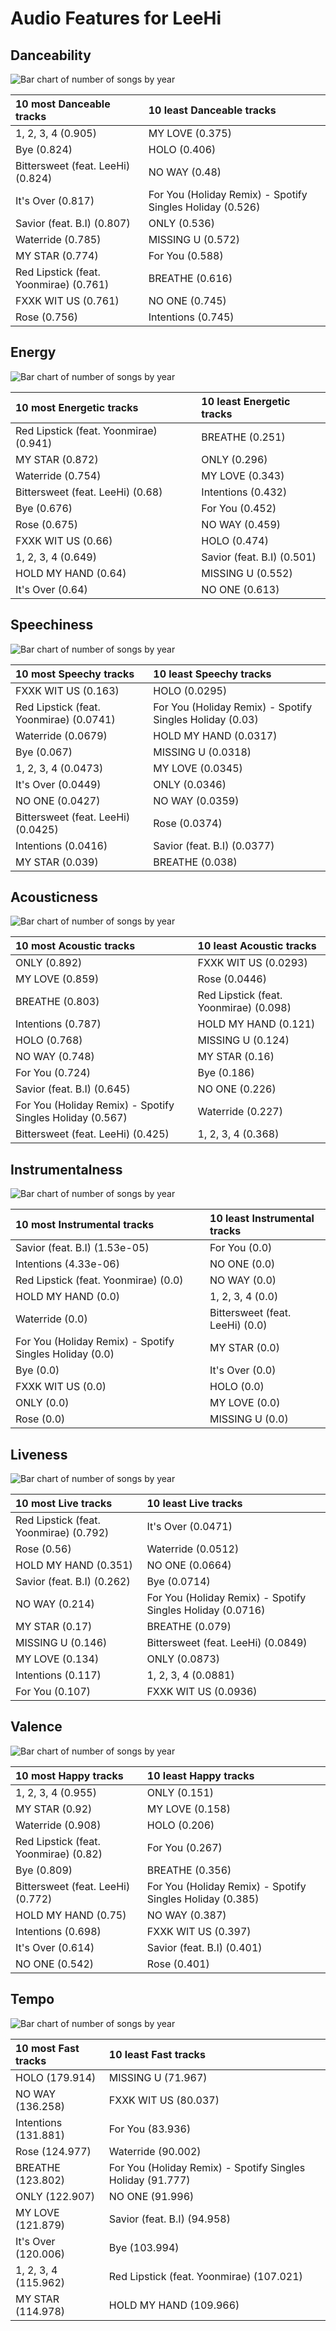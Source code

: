 # Audio Features for LeeHi

## Danceability

![Bar chart of number of songs by year](../../images/artists/leehi/audio_features/audio_danceability/distribution.png)

| 10 most Danceable tracks | 10 least Danceable tracks |
|:---|:---|
| 1, 2, 3, 4 (0.905) | MY LOVE (0.375) |
| Bye (0.824) | HOLO (0.406) |
| Bittersweet (feat. LeeHi) (0.824) | NO WAY (0.48) |
| It's Over (0.817) | For You (Holiday Remix) - Spotify Singles Holiday (0.526) |
| Savior (feat. B.I) (0.807) | ONLY (0.536) |
| Waterride (0.785) | MISSING U (0.572) |
| MY STAR (0.774) | For You (0.588) |
| Red Lipstick (feat. Yoonmirae) (0.761) | BREATHE (0.616) |
| FXXK WIT US (0.761) | NO ONE (0.745) |
| Rose (0.756) | Intentions (0.745) |

## Energy

![Bar chart of number of songs by year](../../images/artists/leehi/audio_features/audio_energy/distribution.png)

| 10 most Energetic tracks | 10 least Energetic tracks |
|:---|:---|
| Red Lipstick (feat. Yoonmirae) (0.941) | BREATHE (0.251) |
| MY STAR (0.872) | ONLY (0.296) |
| Waterride (0.754) | MY LOVE (0.343) |
| Bittersweet (feat. LeeHi) (0.68) | Intentions (0.432) |
| Bye (0.676) | For You (0.452) |
| Rose (0.675) | NO WAY (0.459) |
| FXXK WIT US (0.66) | HOLO (0.474) |
| 1, 2, 3, 4 (0.649) | Savior (feat. B.I) (0.501) |
| HOLD MY HAND (0.64) | MISSING U (0.552) |
| It's Over (0.64) | NO ONE (0.613) |

## Speechiness

![Bar chart of number of songs by year](../../images/artists/leehi/audio_features/audio_speechiness/distribution.png)

| 10 most Speechy tracks | 10 least Speechy tracks |
|:---|:---|
| FXXK WIT US (0.163) | HOLO (0.0295) |
| Red Lipstick (feat. Yoonmirae) (0.0741) | For You (Holiday Remix) - Spotify Singles Holiday (0.03) |
| Waterride (0.0679) | HOLD MY HAND (0.0317) |
| Bye (0.067) | MISSING U (0.0318) |
| 1, 2, 3, 4 (0.0473) | MY LOVE (0.0345) |
| It's Over (0.0449) | ONLY (0.0346) |
| NO ONE (0.0427) | NO WAY (0.0359) |
| Bittersweet (feat. LeeHi) (0.0425) | Rose (0.0374) |
| Intentions (0.0416) | Savior (feat. B.I) (0.0377) |
| MY STAR (0.039) | BREATHE (0.038) |

## Acousticness

![Bar chart of number of songs by year](../../images/artists/leehi/audio_features/audio_acousticness/distribution.png)

| 10 most Acoustic tracks | 10 least Acoustic tracks |
|:---|:---|
| ONLY (0.892) | FXXK WIT US (0.0293) |
| MY LOVE (0.859) | Rose (0.0446) |
| BREATHE (0.803) | Red Lipstick (feat. Yoonmirae) (0.098) |
| Intentions (0.787) | HOLD MY HAND (0.121) |
| HOLO (0.768) | MISSING U (0.124) |
| NO WAY (0.748) | MY STAR (0.16) |
| For You (0.724) | Bye (0.186) |
| Savior (feat. B.I) (0.645) | NO ONE (0.226) |
| For You (Holiday Remix) - Spotify Singles Holiday (0.567) | Waterride (0.227) |
| Bittersweet (feat. LeeHi) (0.425) | 1, 2, 3, 4 (0.368) |

## Instrumentalness

![Bar chart of number of songs by year](../../images/artists/leehi/audio_features/audio_instrumentalness/distribution.png)

| 10 most Instrumental tracks | 10 least Instrumental tracks |
|:---|:---|
| Savior (feat. B.I) (1.53e-05) | For You (0.0) |
| Intentions (4.33e-06) | NO ONE (0.0) |
| Red Lipstick (feat. Yoonmirae) (0.0) | NO WAY (0.0) |
| HOLD MY HAND (0.0) | 1, 2, 3, 4 (0.0) |
| Waterride (0.0) | Bittersweet (feat. LeeHi) (0.0) |
| For You (Holiday Remix) - Spotify Singles Holiday (0.0) | MY STAR (0.0) |
| Bye (0.0) | It's Over (0.0) |
| FXXK WIT US (0.0) | HOLO (0.0) |
| ONLY (0.0) | MY LOVE (0.0) |
| Rose (0.0) | MISSING U (0.0) |

## Liveness

![Bar chart of number of songs by year](../../images/artists/leehi/audio_features/audio_liveness/distribution.png)

| 10 most Live tracks | 10 least Live tracks |
|:---|:---|
| Red Lipstick (feat. Yoonmirae) (0.792) | It's Over (0.0471) |
| Rose (0.56) | Waterride (0.0512) |
| HOLD MY HAND (0.351) | NO ONE (0.0664) |
| Savior (feat. B.I) (0.262) | Bye (0.0714) |
| NO WAY (0.214) | For You (Holiday Remix) - Spotify Singles Holiday (0.0716) |
| MY STAR (0.17) | BREATHE (0.079) |
| MISSING U (0.146) | Bittersweet (feat. LeeHi) (0.0849) |
| MY LOVE (0.134) | ONLY (0.0873) |
| Intentions (0.117) | 1, 2, 3, 4 (0.0881) |
| For You (0.107) | FXXK WIT US (0.0936) |

## Valence

![Bar chart of number of songs by year](../../images/artists/leehi/audio_features/audio_valence/distribution.png)

| 10 most Happy tracks | 10 least Happy tracks |
|:---|:---|
| 1, 2, 3, 4 (0.955) | ONLY (0.151) |
| MY STAR (0.92) | MY LOVE (0.158) |
| Waterride (0.908) | HOLO (0.206) |
| Red Lipstick (feat. Yoonmirae) (0.82) | For You (0.267) |
| Bye (0.809) | BREATHE (0.356) |
| Bittersweet (feat. LeeHi) (0.772) | For You (Holiday Remix) - Spotify Singles Holiday (0.385) |
| HOLD MY HAND (0.75) | NO WAY (0.387) |
| Intentions (0.698) | FXXK WIT US (0.397) |
| It's Over (0.614) | Savior (feat. B.I) (0.401) |
| NO ONE (0.542) | Rose (0.401) |

## Tempo

![Bar chart of number of songs by year](../../images/artists/leehi/audio_features/audio_tempo/distribution.png)

| 10 most Fast tracks | 10 least Fast tracks |
|:---|:---|
| HOLO (179.914) | MISSING U (71.967) |
| NO WAY (136.258) | FXXK WIT US (80.037) |
| Intentions (131.881) | For You (83.936) |
| Rose (124.977) | Waterride (90.002) |
| BREATHE (123.802) | For You (Holiday Remix) - Spotify Singles Holiday (91.777) |
| ONLY (122.907) | NO ONE (91.996) |
| MY LOVE (121.879) | Savior (feat. B.I) (94.958) |
| It's Over (120.006) | Bye (103.994) |
| 1, 2, 3, 4 (115.962) | Red Lipstick (feat. Yoonmirae) (107.021) |
| MY STAR (114.978) | HOLD MY HAND (109.966) |
